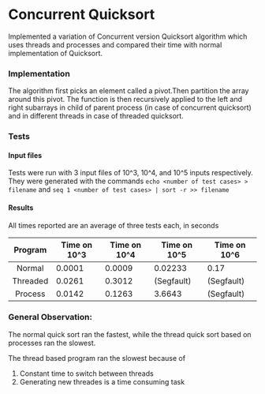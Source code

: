 # Concurrent Quicksort

Implemented a variation of Concurrent version Quicksort algorithm which uses threads and processes and compared their time with normal implementation of Quicksort.

### Implementation
The algorithm first picks an element called a pivot.Then partition the array around this pivot. The function is then recursively applied to the left and right subarrays in child of parent process (in case of concurrent quicksort) and in different threads in case of threaded quicksort.

### Tests
#### Input files
Tests were run with 3 input files of 10^3, 10^4, and 10^5 inputs respectively.
They were generated with the commands `echo <number of test cases> > filename`
and `seq 1 <number of test cases> | sort -r >> filename`

#### Results
All times reported are an average of three tests each, in seconds

| Program  | Time on 10^3  | Time on 10^4  | Time on 10^5  | Time on 10^6 |
|:-:|---|---|---|---|
| Normal  | 0.0001 | 0.0009 | 0.02233 | 0.17 |
| Threaded  | 0.0261 | 0.3012 | (Segfault) | (Segfault)  |
| Process  | 0.0142 | 0.1263 | 3.6643 | (Segfault) |

### General Observation:
The normal quick sort ran the fastest, while the thread quick sort based on
processes ran the slowest.

The thread based program ran the slowest because of

 1. Constant time to switch between threads
 2. Generating new threades is a time consuming task

